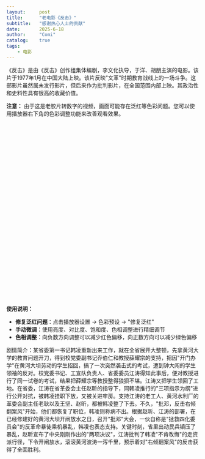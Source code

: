 ```yaml
---
layout:     post
title:      "老电影《反击》"
subtitle:   "感谢热心人士的贡献"
date:       2025-6-18
author:     "Comi"
catalog:    true
tags:
    - 电影
---
```


《反击》是由《反击》创作组集体编剧，李文化执导，于洋、胡朋主演的电影。该片于1977年1月在中国大陆上映。该片反映&quot;文革&quot;时期教育战线上的一场斗争。这部影片虽然属未发行影片，但后来作为批判影片，在全国范围内部上映。其政治性和史料性具有很高的收藏价值。

**注意：** 由于这是老胶片转数字的视频，画面可能存在泛红等色彩问题。您可以使用播放器右下角的色彩调整功能来改善观看效果。

<div id="artplayer-container" style="width: 100%; max-width: 800px; height: 450px; margin: 20px auto;"></div>
<script src="https://unpkg.com/artplayer/dist/artplayer.js"></script>
<script>
    document.addEventListener('DOMContentLoaded', function() {
        // 色彩调整默认值
        let colorSettings = {
            brightness: 100,
            contrast: 100,
            saturate: 100,
            hue: 0,
            sepia: 0
        };
        
        function applyColorFilter(video) {
            const filter = `brightness(${colorSettings.brightness}%) contrast(${colorSettings.contrast}%) saturate(${colorSettings.saturate}%) hue-rotate(${colorSettings.hue}deg) sepia(${colorSettings.sepia}%)`;
            video.style.filter = filter;
        }
        
        const art = new Artplayer({
            container: document.getElementById('artplayer-container'),
            url: 'https://archive.org/download/20250618_20250618_1425/%E5%8F%8D%E5%87%BB%EF%BC%88%E8%83%B6%E7%89%87%E6%8B%B7%E8%B4%9D%EF%BC%89.mkv',
            autoplay: false,
            loop: false,
            volume: 0.7,
            setting: true,
            playbackRate: true,
            fullscreen: true,
            pip: true,
            mutex: true,
            theme: '#23ade5',
            controls: [
                {
                    position: 'right',
                    html: '色彩',
                    tooltip: '色彩调整',
                    click: function (art) {
                        art.setting.show = true;
                        art.setting.updateDefault('color-presets');
                    },
                }
            ],
            settings: [
                {
                    html: '播放速度',
                    tooltip: '倍速播放',
                    selector: [
                        {
                            html: '0.5x',
                            value: 0.5,
                        },
                        {
                            html: '0.75x',
                            value: 0.75,
                        },
                        {
                            html: '正常',
                            value: 1,
                            default: true,
                        },
                        {
                            html: '1.25x',
                            value: 1.25,
                        },
                        {
                            html: '1.5x',
                            value: 1.5,
                        },
                        {
                            html: '2x',
                            value: 2,
                        },
                    ],
                    onSelect: function (item, art) {
                        art.playbackRate = item.value;
                        return item.html;
                    },
                },
                {
                    html: '色彩预设',
                    tooltip: '快速色彩修复',
                    selector: [
                        {
                            html: '原始',
                            value: 'original',
                            default: true,
                        },
                        {
                            html: '修复泛红',
                            value: 'fix-red',
                        },
                        {
                            html: '增强对比',
                            value: 'enhance',
                        },
                        {
                            html: '怀旧风格',
                            value: 'vintage',
                        },
                        {
                            html: '黑白',
                            value: 'bw',
                        },
                    ],
                    onSelect: function (item, art) {
                        switch(item.value) {
                            case 'original':
                                colorSettings = {brightness: 100, contrast: 100, saturate: 100, hue: 0, sepia: 0};
                                break;
                            case 'fix-red':
                                colorSettings = {brightness: 105, contrast: 110, saturate: 85, hue: -10, sepia: 0};
                                break;
                            case 'enhance':
                                colorSettings = {brightness: 110, contrast: 120, saturate: 110, hue: 0, sepia: 0};
                                break;
                            case 'vintage':
                                colorSettings = {brightness: 95, contrast: 105, saturate: 80, hue: 5, sepia: 20};
                                break;
                            case 'bw':
                                colorSettings = {brightness: 100, contrast: 110, saturate: 0, hue: 0, sepia: 0};
                                break;
                        }
                        applyColorFilter(art.video);
                        return item.html;
                    },
                },
                {
                    html: '亮度调整',
                    tooltip: '调整画面亮度',
                    range: [50, 150, 100],
                    onChange: function (item, art) {
                        colorSettings.brightness = item;
                        applyColorFilter(art.video);
                        return item + '%';
                    },
                },
                {
                    html: '对比度调整',
                    tooltip: '调整画面对比度',
                    range: [50, 200, 100],
                    onChange: function (item, art) {
                        colorSettings.contrast = item;
                        applyColorFilter(art.video);
                        return item + '%';
                    },
                },
                {
                    html: '饱和度调整',
                    tooltip: '调整色彩饱和度',
                    range: [0, 200, 100],
                    onChange: function (item, art) {
                        colorSettings.saturate = item;
                        applyColorFilter(art.video);
                        return item + '%';
                    },
                },
                {
                    html: '色相调整',
                    tooltip: '调整色彩偏移（修复偏色）',
                    range: [-30, 30, 0],
                    onChange: function (item, art) {
                        colorSettings.hue = item;
                        applyColorFilter(art.video);
                        return item + '°';
                    },
                },
            ],
        });
        
        // 视频加载完成后应用默认滤镜
        art.on('ready', function() {
            applyColorFilter(art.video);
        });
    });
</script>

**使用说明：**
- **修复泛红问题**：点击播放器设置 → 色彩预设 → "修复泛红"
- **手动微调**：使用亮度、对比度、饱和度、色相调整进行精细调节
- **色相调整**：向负数方向调整可以减少红色偏移，向正数方向可以减少绿色偏移

剧情简介：某省委第一书记韩凌重新出来工作，就在全省展开大整顿，先拿黄河大学的教育问题开刀，得到校党委副书记乔伯仁和教授薛耀宗的支持，把因"开门办学"在黄河大坝劳动的学生招回，搞了一次突然袭击式的考试，遭到钟大闯的学生领袖的反对。校党委书记、工宣队负责人、省委委员江涛得知此事后，便对教授进行了同一试卷的考试，结果把薛耀宗等教授整得狼狈不堪。江涛又把学生领回了工地。在省委，江涛在省革委会主任赵昕的指导下，同韩凌推行的"三项指示为纲"进行公开对抗，被韩凌挂职下放，又被关进牢房。支持江涛的老工人、黄河水利厂的革委会副主任老耿以及王坚、赵昕，都被韩凌整了下去。不久，"批邓，反击右倾翻案风"开始，他们都恢复了职位，韩凌则称病不出。根据赵昕、江涛的部署，在已经修建好的黄河大坝开闸放水之日，召开"批邓"大会，一伙自称是"拯救四化委员会"的反革命暴徒乘机暴乱，韩凌也表态支持。关键时刻，省里出动民兵镇压了暴乱，赵昕宣布了中央刚刚作出的"两项决议"，江涛批判了韩凌"不肯改悔"的走资派行径，下令开闸放水，滚滚黄河波涛一泻千里，预示着对"右倾翻案风"的反击获得了全面胜利。
